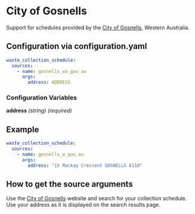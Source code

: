 # City of Gosnells

Support for schedules provided by the [City of Gosnells](https://www.gosnells.wa.gov.au/Your_property/Rubbish_and_recycling/Find_your_waste_collection_dates), Western Australia.

## Configuration via configuration.yaml

```yaml
waste_collection_schedule:
  sources:
    - name: gosnells_wa_gov_au
      args:
        address: ADDRESS
```

### Configuration Variables

**address**
*(string) (required)*

## Example

```yaml
waste_collection_schedule:
  sources:
    - name: gosnells_w_gov_au
      args:
        address: "15 Mackay Crescent GOSNELLS 6110"
```

## How to get the source arguments

Use the [City of Gosnells](https://www.gosnells.wa.gov.au/Your_property/Rubbish_and_recycling/Find_your_waste_collection_dates) website and search for your collection schedule. Use your address as it is displayed on the search results page.
